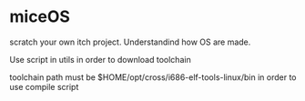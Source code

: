 # miceOS
scratch your own itch project.
Understandind how OS are made.

Use script in utils in order to download toolchain

toolchain path must be $HOME/opt/cross/i686-elf-tools-linux/bin
in order to use compile script
